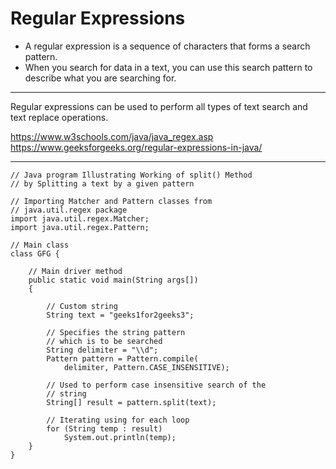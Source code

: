 # Regular Expressions
-  A regular expression is a sequence of characters that forms a search pattern. 
-  When you search for data in a text, you can use this search pattern to describe what you are searching for.

------------

Regular expressions can be used to perform all types of text search and text replace operations.

https://www.w3schools.com/java/java_regex.asp
https://www.geeksforgeeks.org/regular-expressions-in-java/

-----------

```
// Java program Illustrating Working of split() Method
// by Splitting a text by a given pattern
 
// Importing Matcher and Pattern classes from
// java.util.regex package
import java.util.regex.Matcher;
import java.util.regex.Pattern;
 
// Main class
class GFG {
 
    // Main driver method
    public static void main(String args[])
    {
 
        // Custom string
        String text = "geeks1for2geeks3";
 
        // Specifies the string pattern
        // which is to be searched
        String delimiter = "\\d";
        Pattern pattern = Pattern.compile(
            delimiter, Pattern.CASE_INSENSITIVE);
 
        // Used to perform case insensitive search of the
        // string
        String[] result = pattern.split(text);
 
        // Iterating using for each loop
        for (String temp : result)
            System.out.println(temp);
    }
}
```
